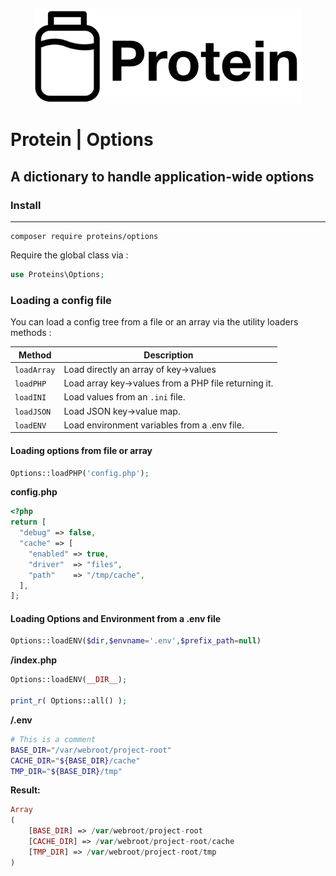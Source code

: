 <p align=center><img height=150 src="https://raw.githubusercontent.com/php-protein/docs/master/assets/protein-large.png"></p>

# Protein | Options
## A dictionary to handle application-wide options

### Install
---

```
composer require proteins/options
```

Require the global class via :

```php
use Proteins\Options;
```

### Loading a config file

You can load a config tree from a file or an array via the utility loaders methods : 

| Method | Description |
|--------|-------------|
| `loadArray` | Load directly an array of key->values |
| `loadPHP`   | Load array key->values from a PHP file returning it. |
| `loadINI`   | Load values from an `.ini` file. |
| `loadJSON`  | Load JSON key->value map. |
| `loadENV`   | Load environment variables from a .env file. |

#### Loading options from file or array

```php
Options::loadPHP('config.php');
```

**config.php**

```php
<?php
return [
  "debug" => false,
  "cache" => [
    "enabled" => true,
  	"driver"  => "files",
  	"path"    => "/tmp/cache", 
  ], 
];
```

#### Loading Options and Environment from a .env file

```php
Options::loadENV($dir,$envname='.env',$prefix_path=null)
```

**/index.php**

```php
Options::loadENV(__DIR__);

print_r( Options::all() );
```

**/.env**

```bash
# This is a comment
BASE_DIR="/var/webroot/project-root"
CACHE_DIR="${BASE_DIR}/cache"
TMP_DIR="${BASE_DIR}/tmp"
```

**Result:**

```php
Array
(
    [BASE_DIR] => /var/webroot/project-root
    [CACHE_DIR] => /var/webroot/project-root/cache
    [TMP_DIR] => /var/webroot/project-root/tmp
)
```
